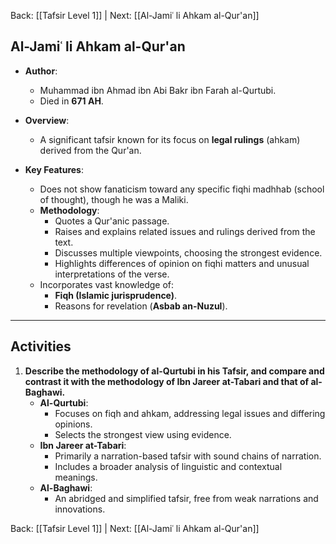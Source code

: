 Back: [[Tafsir Level 1]] | Next: [[Al-Jamiʿ li Ahkam al-Qur'an]]

## **Al-Jamiʿ li Ahkam al-Qur'an**

- **Author**:  
  - Muhammad ibn Ahmad ibn Abi Bakr ibn Farah al-Qurtubi.  
  - Died in **671 AH**.

- **Overview**:  
  - A significant tafsir known for its focus on **legal rulings** (ahkam) derived from the Qur'an.  

- **Key Features**:  
  - Does not show fanaticism toward any specific fiqhi madhhab (school of thought), though he was a Maliki.  
  - **Methodology**:  
    - Quotes a Qur'anic passage.  
    - Raises and explains related issues and rulings derived from the text.  
    - Discusses multiple viewpoints, choosing the strongest evidence.  
    - Highlights differences of opinion on fiqhi matters and unusual interpretations of the verse.  
  - Incorporates vast knowledge of:  
    - **Fiqh (Islamic jurisprudence)**.  
    - Reasons for revelation (**Asbab an-Nuzul**).  

---

## **Activities**

1. **Describe the methodology of al-Qurtubi in his Tafsir, and compare and contrast it with the methodology of Ibn Jareer at-Tabari and that of al-Baghawi.**  
   - **Al-Qurtubi**:  
     - Focuses on fiqh and ahkam, addressing legal issues and differing opinions.  
     - Selects the strongest view using evidence.  
   - **Ibn Jareer at-Tabari**:  
     - Primarily a narration-based tafsir with sound chains of narration.  
     - Includes a broader analysis of linguistic and contextual meanings.  
   - **Al-Baghawi**:  
     - An abridged and simplified tafsir, free from weak narrations and innovations.  

Back: [[Tafsir Level 1]] | Next: [[Al-Jamiʿ li Ahkam al-Qur'an]]